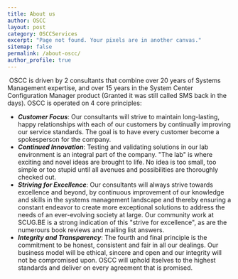 ```yaml
---
title: About us
author: OSCC
layout: post
category: OSCCServices
excerpt: "Page not found. Your pixels are in another canvas."
sitemap: false
permalink: /about-oscc/
author_profile: true
---
```

​
OSCC is driven by 2 consultants that combine over 20 years of Systems Management expertise, and over 15 years in the System Center Configuration Manager product (Granted it was still called SMS back in the days). OSCC is operated on 4 core principles:

* **_Customer Focus_**: Our consultants will strive to maintain long-lasting, happy relationships with each of our customers by continually improving our service standards. The goal is to have every customer become a spokesperson for the company.
* **_Continued Innovation_**: Testing and validating solutions in our lab environment is an integral part of the company. "The lab" is where exciting and novel ideas are brought to life. No idea is too small, too simple or too stupid until all avenues and possibilities are thoroughly checked out.
* **_Striving for Excellence_**: Our consultants will always strive towards excellence and beyond, by continuous improvement of our knowledge and skills in the systems management landscape and thereby ensuring a constant endeavor to create more exceptional solutions to address the needs of an ever-evolving society at large. Our community work at SCUG.BE is a strong indication of this "strive for excellence", as are the numerours book reviews and mailing list answers.
* **_Integrity and Transparency_**: The fourth and final principle is the commitment to be honest, consistent and fair in all our dealings. Our business model will be ethical, sincere and open and our integrity will not be compromised upon. OSCC will uphold itselves to the highest standards and deliver on every agreement that is promised.​

